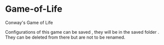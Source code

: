# Game-of-Life
Conway's Game of Life

Configurations of this game can be saved , they will be in the saved folder . They can be deleted from there but are not to be renamed.

